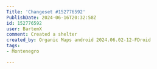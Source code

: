 ```yaml
---
Title: 'Changeset #152776592'
PublishDate: 2024-06-16T20:32:58Z
id: 152776592
user: BartemX
comment: Created a shelter
created_by: Organic Maps android 2024.06.02-12-FDroid
tags:
- Montenegro

---
```

